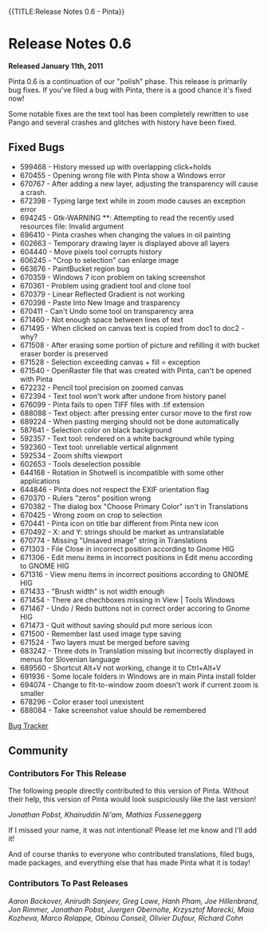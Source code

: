 {{TITLE:Release Notes 0.6 - Pinta}}
# Release Notes 0.6

**Released January 11th, 2011**

Pinta 0.6 is a continuation of our "polish" phase. This release is primarily bug fixes. If you've filed a bug with Pinta, there is a good chance it's fixed now!

Some notable fixes are the text tool has been completely rewritten to use Pango and several crashes and glitches with history have been fixed.

## Fixed Bugs

*    599468 - History messed up with overlapping click+holds
*    670455 - Opening wrong file with Pinta show a Windows error
*    670767 - After adding a new layer, adjusting the transparency will cause a crash.
*    672398 - Typing large text while in zoom mode causes an exception error
*    694245 - Gtk-WARNING **: Attempting to read the recently used resources file: Invalid argument
*    696410 - Pinta crashes when changing the values in oil painting
*    602663 - Temporary drawing layer is displayed above all layers
*    604440 - Move pixels tool corrupts history
*    606245 - "Crop to selection" can enlarge image
*    663676 - PaintBucket region bug
*    670359 - Windows 7 icon problem on taking screenshot
*    670361 - Problem using gradient tool and clone tool
*    670379 - Linear Reflected Gradient is not working
*    670398 - Paste Into New Image and trasparency
*    670411 - Can't Undo some tool on transparency area
*    671460 - Not enough space between lines of text
*    671495 - When clicked on canvas text is copied from doc1 to doc2 - why?
*    671508 - After erasing some portion of picture and refilling it with bucket eraser border is preserved
*    671528 - Selection exceeding canvas + fill = exception
*    671540 - OpenRaster file that was created with Pinta, can't be opened with Pinta
*    672232 - Pencil tool precision on zoomed canvas
*    672394 - Text tool won't work after undone from history panel
*    676099 - Pinta fails to open TIFF files with .tif extension
*    688088 - Text object: after pressing enter cursor move to the first row
*    689224 - When pasting merging should not be done automatically
*    587641 - Selection color on black background
*    592357 - Text tool: rendered on a white background while typing
*    592360 - Text tool: unreliable vertical alignment
*    592534 - Zoom shifts viewport
*    602653 - Tools deselection possible
*    644168 - Rotation in Shotwell is incompatible with some other applications
*    644846 - Pinta does not respect the EXIF orientation flag
*    670370 - Rulers "zeros" position wrong
*    670382 - The dialog box "Choose Primary Color" isn't in Translations
*    670425 - Wrong zoom on crop to selection
*    670441 - Pinta icon on title bar different from Pinta new icon
*    670492 - X: and Y: strings should be market as untranslatable
*    670774 - Missing "Unsaved image" string in Translations
*    671303 - File Close in incorrect position according to Gnome HIG
*    671306 - Edit menu items in incorrect positions in Edit menu according to GNOME HIG
*    671316 - View menu items in incorrect positions according to GNOME HIG
*    671433 - "Brush width" is not width enough
*    671454 - There are chechboxes missing in View | Tools Windows
*    671467 - Undo / Redo buttons not in correct order accoring to Gnome HIG
*    671473 - Quit without saving should put more serious icon
*    671500 - Remember last used image type saving
*    671524 - Two layers must be merged before saving
*    683242 - Three dots in Translation missing but incorrectly displayed in menus for Slovenian language
*    689560 - Shortcut Alt+V not working, change it to Ctrl+Alt+V
*    691936 - Some locale folders in Windows are in main Pinta install folder
*    694074 - Change to fit-to-window zoom doesn't work if current zoom is smaller
*    678296 - Color eraser tool unexistent
*    688084 - Take screenshot value should be remembered

[Bug Tracker][1]

## Community

### Contributors For This Release

The following people directly contributed to this version of Pinta. Without their help, this version of Pinta would look suspiciously like the last version!

*Jonathan Pobst, Khairuddin Ni'am, Mathias Fusseneggerg*

If I missed your name, it was not intentional! Please let me know and I'll add it!

And of course thanks to everyone who contributed translations, filed bugs, made packages, and everything else that has made Pinta what it is today!

### Contributors To Past Releases

*Aaron Bockover, Anirudh Sanjeev, Greg Lowe, Hanh Pham, Joe Hillenbrand, Jon Rimmer, Jonathan Pobst, Juergen Obernolte, Krzysztof Marecki, Maia Kozheva, Marco Rolappe, Obinou Conseil, Olivier Dufour, Richard Cohn*

[1]: https://bugs.launchpad.net/pinta/+bugs
